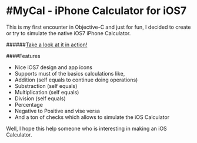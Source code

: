 #MyCal - iPhone Calculator for iOS7
==================================

This is my first encounter in Objective-C and just for fun, I decided to create or try to simulate the native iOS7 iPhone Calculator.

######[Take a look at it in action!](http://jorgedeveloper.com/blog/?p=112)


####Features
*	Nice iOS7 design and app icons
*	Supports must of the basics calculations like, 
*	Addition (self equals to continue doing operations)
*	Substraction (self equals)
*	Multiplication (self equals)
*	Division (self equals)
*	Percentage
*	Negative to Positive and vise versa
*	And a ton of checks which allows to simulate the iOS Calculator	


Well, I hope this help someone who is interesting in making an iOS Calculator.
